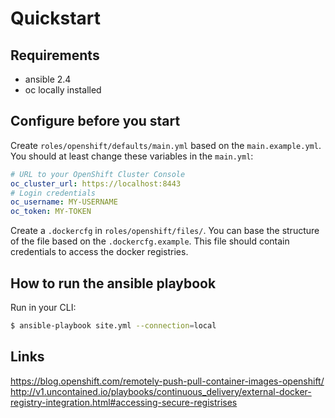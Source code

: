 # Quickstart

## Requirements

- ansible 2.4
- oc locally installed

## Configure before you start

Create `roles/openshift/defaults/main.yml` based on the `main.example.yml`.
You should at least change these variables in the `main.yml`:

```yml
# URL to your OpenShift Cluster Console
oc_cluster_url: https://localhost:8443
# Login credentials
oc_username: MY-USERNAME
oc_token: MY-TOKEN
```

Create a `.dockercfg` in `roles/openshift/files/`.
You can base the structure of the file based on the `.dockercfg.example`. This file should contain credentials to access the docker registries.

## How to run the ansible playbook

Run in your CLI:

```sh
$ ansible-playbook site.yml --connection=local
```

## Links

https://blog.openshift.com/remotely-push-pull-container-images-openshift/
http://v1.uncontained.io/playbooks/continuous_delivery/external-docker-registry-integration.html#accessing-secure-registrises
